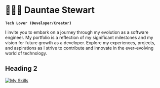 # 👨🏽‍💻 Dauntae Stewart

**`Tech Lover (Developer/Creator)`**

I invite you to embark on a journey through my evolution as a software engineer. My portfolio is a reflection of my significant milestones and my vision for future growth as a developer. Explore my experiences, projects, and aspirations as I strive to contribute and innovate in the ever-evolving world of technology.

## Heading 2

[![My Skills](https://skillicons.dev/icons?i=js,html,css,py,js,fastapi,react,redux,postgres,nodejs,mongodb,github,docker,django,bootstrap&perline=8)](https://skillicons.dev)

<!--
**DauntaeS/DauntaeS** is a ✨ _special_ ✨ repository because its `README.md` (this file) appears on your GitHub profile.

Here are some ideas to get you started:

- 🔭 I’m currently working on ...
- 🌱 I’m currently learning ...
- 👯 I’m looking to collaborate on ...
- 🤔 I’m looking for help with ...
- 💬 Ask me about ...
- 📫 How to reach me: ...
- 😄 Pronouns: ...
- ⚡ Fun fact: ...
-->

